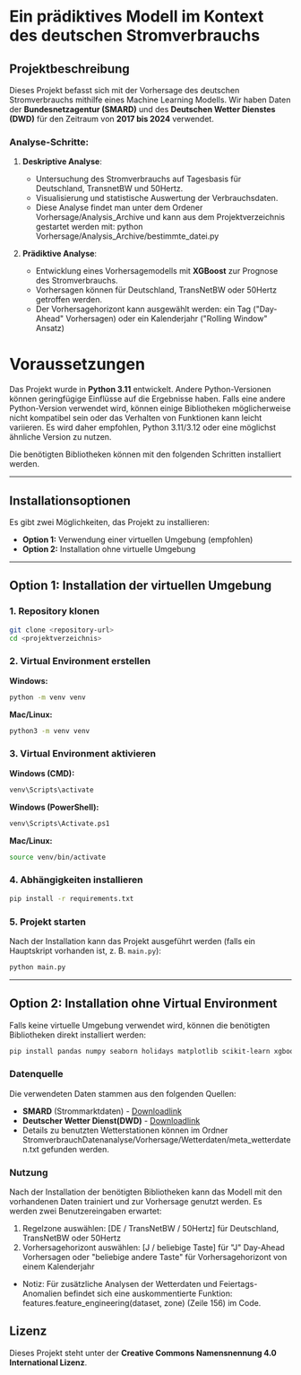 # Ein prädiktives Modell im Kontext des deutschen Stromverbrauchs

## Projektbeschreibung
Dieses Projekt befasst sich mit der Vorhersage des deutschen Stromverbrauchs mithilfe eines Machine Learning Modells. Wir haben Daten der **Bundesnetzagentur (SMARD)** und des **Deutschen Wetter Dienstes (DWD)** für den Zeitraum von **2017 bis 2024** verwendet.

### Analyse-Schritte:
1. **Deskriptive Analyse**: 
   - Untersuchung des Stromverbrauchs auf Tagesbasis für Deutschland, TransnetBW und 50Hertz.
   - Visualisierung und statistische Auswertung der Verbrauchsdaten.
   - Diese Analyse findet man unter dem Ordener Vorhersage/Analysis_Archive und kann aus dem Projektverzeichnis gestartet werden mit: python Vorhersage/Analysis_Archive/bestimmte_datei.py

2. **Prädiktive Analyse**:
   - Entwicklung eines Vorhersagemodells mit **XGBoost** zur Prognose des Stromverbrauchs.
   - Vorhersagen können für Deutschland, TransNetBW oder 50Hertz getroffen werden.
   - Der Vorhersagehorizont kann ausgewählt werden: ein Tag ("Day-Ahead" Vorhersagen) oder ein Kalenderjahr ("Rolling Window" Ansatz)

# Voraussetzungen

Das Projekt wurde in **Python 3.11** entwickelt. Andere Python-Versionen können geringfügige Einflüsse auf die Ergebnisse haben. Falls eine andere Python-Version verwendet wird, können einige Bibliotheken möglicherweise nicht kompatibel sein oder das Verhalten von Funktionen kann leicht variieren. Es wird daher empfohlen, Python 3.11/3.12 oder eine möglichst ähnliche Version zu nutzen.

Die benötigten Bibliotheken können mit den folgenden Schritten installiert werden.

---

## Installationsoptionen

Es gibt zwei Möglichkeiten, das Projekt zu installieren:

- **Option 1:** Verwendung einer virtuellen Umgebung (empfohlen)
- **Option 2:** Installation ohne virtuelle Umgebung

---

## Option 1: Installation der virtuellen Umgebung

### 1. Repository klonen

```sh
git clone <repository-url>
cd <projektverzeichnis>
```

### 2. Virtual Environment erstellen

**Windows:**

```sh
python -m venv venv
```

**Mac/Linux:**

```sh
python3 -m venv venv
```

### 3. Virtual Environment aktivieren

**Windows (CMD):**

```sh
venv\Scripts\activate
```

**Windows (PowerShell):**

```sh
venv\Scripts\Activate.ps1
```

**Mac/Linux:**

```sh
source venv/bin/activate
```

### 4. Abhängigkeiten installieren

```sh
pip install -r requirements.txt
```

### 5. Projekt starten

Nach der Installation kann das Projekt ausgeführt werden (falls ein Hauptskript vorhanden ist, z. B. `main.py`):

```sh
python main.py
```

---

## Option 2: Installation ohne Virtual Environment

Falls keine virtuelle Umgebung verwendet wird, können die benötigten Bibliotheken direkt installiert werden:

```sh
pip install pandas numpy seaborn holidays matplotlib scikit-learn xgboost
```

### Datenquelle
Die verwendeten Daten stammen aus den folgenden Quellen:
- **SMARD** (Strommarktdaten) - [Downloadlink](https://www.smard.de/home/downloadcenter/download-marktdaten/)
- **Deutscher Wetter Dienst(DWD)** - [Downloadlink](https://opendata.dwd.de/climate_environment/CDC/observations_germany/climate/daily/kl/historical/)
- Details zu benutzten Wetterstationen können im Ordner StromverbrauchDatenanalyse/Vorhersage/Wetterdaten/meta_wetterdaten.txt gefunden werden.


### Nutzung
Nach der Installation der benötigten Bibliotheken kann das Modell mit den vorhandenen Daten trainiert und zur Vorhersage genutzt werden. Es werden zwei Benutzereingaben erwartet:
1. Regelzone auswählen: [DE / TransNetBW / 50Hertz] für Deutschland, TransNetBW oder 50Hertz
2. Vorhersagehorizont auswählen: [J / beliebige Taste] für "J" Day-Ahead Vorhersagen oder "beliebige andere Taste" für Vorhersagehorizont von einem Kalenderjahr

- Notiz: Für zusätzliche Analysen der Wetterdaten und Feiertags-Anomalien befindet sich eine auskommentierte Funktion:
features.feature_engineering(dataset, zone) (Zeile 156) im Code. 


## Lizenz
Dieses Projekt steht unter der **Creative Commons Namensnennung 4.0 International Lizenz**.
